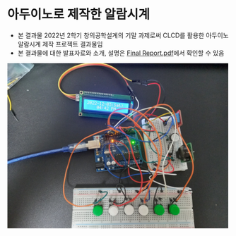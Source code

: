 # 아두이노로 제작한 알람시계
- 본 결과물 2022년 2학기 창의공학설계의 기말 과제로써 CLCD를 활용한 아두이노 알람시계 제작 프로젝트 결과물임
- 본 결과물에 대한 발표자료와 소개, 설명은 <a href="https://github.com/Changhee-Cho/2022-Arduino-Alarm-Clock-CLCD/blob/main/Final%20Report.pdf">Final Report.pdf</a>에서 확인할 수 있음
<img src=https://raw.githubusercontent.com/Changhee-Cho/2022-Arduino-Alarm-Clock-CLCD/refs/heads/main/Circuits%20(ThinkerCad).jpg width=500>
